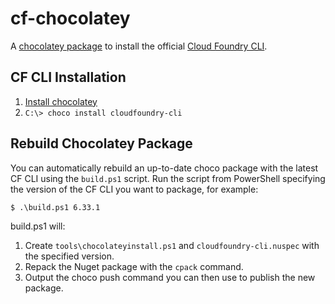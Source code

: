 # cf-chocolatey
A [chocolatey package](https://chocolatey.org/packages/cloudfoundry-cli/) to install the official [Cloud Foundry CLI](http://docs.cloudfoundry.org/cf-cli/install-go-cli.html).

## CF CLI Installation

1. [Install chocolatey](https://chocolatey.org/install)
1. `C:\> choco install cloudfoundry-cli`

## Rebuild Chocolatey Package

You can automatically rebuild an up-to-date choco package with the latest CF CLI using the `build.ps1` script. Run the script from PowerShell specifying the version of the CF CLI you want to package, for example:

```
$ .\build.ps1 6.33.1
```

build.ps1 will:
1. Create `tools\chocolateyinstall.ps1` and `cloudfoundry-cli.nuspec` with the specified version.
1. Repack the Nuget package with the `cpack` command.
1. Output the choco push command you can then use to publish the new package.
